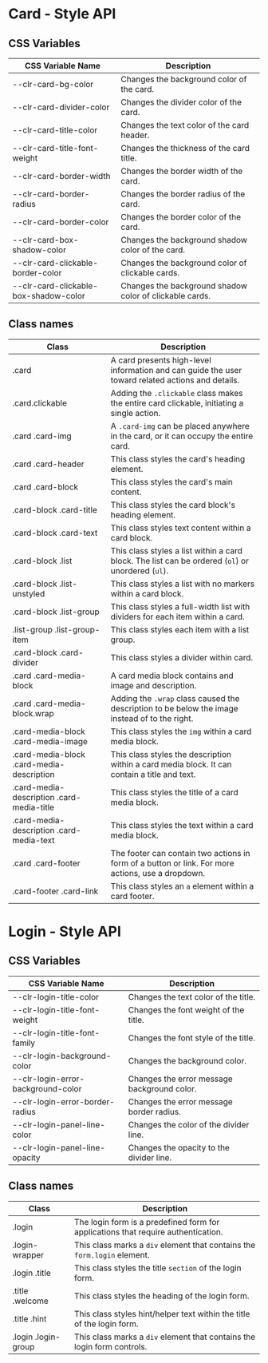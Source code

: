 # Card - Style API

## CSS Variables

| CSS Variable Name                     | Description                                             |
| ------------------------------------- | ------------------------------------------------------- |
| --clr-card-bg-color                   | Changes the background color of the card.               |
| --clr-card-divider-color              | Changes the divider color of the card.                  |
| --clr-card-title-color                | Changes the text color of the card header.              |
| --clr-card-title-font-weight          | Changes the thickness of the card title.                |
| --clr-card-border-width               | Changes the border width of the card.                   |
| --clr-card-border-radius              | Changes the border radius of the card.                  |
| --clr-card-border-color               | Changes the border color of the card.                   |
| --clr-card-box-shadow-color           | Changes the background shadow color of the card.        |
| --clr-card-clickable-border-color     | Changes the background color of clickable cards.        |
| --clr-card-clickable-box-shadow-color | Changes the background shadow color of clickable cards. |

## Class names

| Class                                     | Description                                                                                       |
| ----------------------------------------- | ------------------------------------------------------------------------------------------------- |
| .card                                     | A card presents high-level information and can guide the user toward related actions and details. |
| .card.clickable                           | Adding the `.clickable` class makes the entire card clickable, initiating a single action.        |
| .card .card-img                           | A `.card-img` can be placed anywhere in the card, or it can occupy the entire card.               |
| .card .card-header                        | This class styles the card's heading element.                                                     |
| .card .card-block                         | This class styles the card's main content.                                                        |
| .card-block .card-title                   | This class styles the card block's heading element.                                               |
| .card-block .card-text                    | This class styles text content within a card block.                                               |
| .card-block .list                         | This class styles a list within a card block. The list can be ordered (`ol`) or unordered (`ul`). |
| .card-block .list-unstyled                | This class styles a list with no markers within a card block.                                     |
| .card-block .list-group                   | This class styles a full-width list with dividers for each item within a card.                    |
| .list-group .list-group-item              | This class styles each item with a list group.                                                    |
| .card-block .card-divider                 | This class styles a divider within card.                                                          |
| .card .card-media-block                   | A card media block contains and image and description.                                            |
| .card .card-media-block.wrap              | Adding the `.wrap` class caused the description to be below the image instead of to the right.    |
| .card-media-block .card-media-image       | This class styles the `img` within a card media block.                                            |
| .card-media-block .card-media-description | This class styles the description within a card media block. It can contain a title and text.     |
| .card-media-description .card-media-title | This class styles the title of a card media block.                                                |
| .card-media-description .card-media-text  | This class styles the text within a card media block.                                             |
| .card .card-footer                        | The footer can contain two actions in form of a button or link. For more actions, use a dropdown. |
| .card-footer .card-link                   | This class styles an `a` element within a card footer.                                            |

# Login - Style API

## CSS Variables

| CSS Variable Name                  | Description                                 |
| ---------------------------------- | ------------------------------------------- |
| --clr-login-title-color            | Changes the text color of the title.        |
| --clr-login-title-font-weight      | Changes the font weight of the title.       |
| --clr-login-title-font-family      | Changes the font style of the title.        |
| --clr-login-background-color       | Changes the background color.               |
| --clr-login-error-background-color | Changes the error message background color. |
| --clr-login-error-border-radius    | Changes the error message border radius.    |
| --clr-login-panel-line-color       | Changes the color of the divider line.      |
| --clr-login-panel-line-opacity     | Changes the opacity to the divider line.    |

## Class names

| Class               | Description                                                                       |
| ------------------- | --------------------------------------------------------------------------------- |
| .login              | The login form is a predefined form for applications that require authentication. |
| .login-wrapper      | This class marks a `div` element that contains the `form.login` element.          |
| .login .title       | This class styles the title `section` of the login form.                          |
| .title .welcome     | This class styles the heading of the login form.                                  |
| .title .hint        | This class styles hint/helper text within the title of the login form.            |
| .login .login-group | This class marks a `div` element that contains the login form controls.           |
